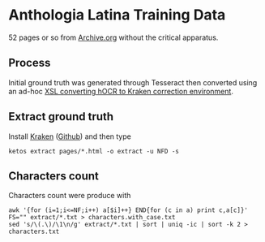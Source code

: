 Anthologia Latina Training Data
===============================

52 pages or so from [Archive.org](https://archive.org/details/bub_gb_YacNAAAAIAAJ) without the critical apparatus.

## Process

Initial ground truth was generated through Tesseract then converted using an ad-hoc [XSL converting hOCR to Kraken correction environment](https://gist.github.com/PonteIneptique/c866c3387f7a5709dbd17b86123b37c5).

## Extract ground truth

Install [Kraken](http://kraken.re) ([Github](https://github.com/mittagessen/kraken)) and then type

```shell
ketos extract pages/*.html -o extract -u NFD -s
```
## Characters count

Characters count were produce with

```shell
awk '{for (i=1;i<=NF;i++) a[$i]++} END{for (c in a) print c,a[c]}' FS="" extract/*.txt > characters.with_case.txt
sed 's/\(.\)/\1\n/g' extract/*.txt | sort | uniq -ic | sort -k 2 > characters.txt
```